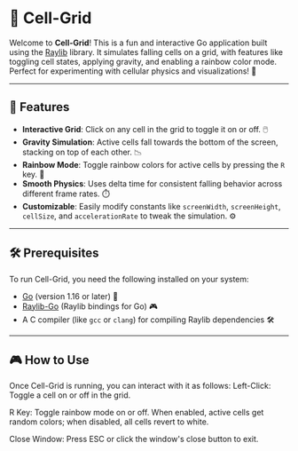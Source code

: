 # 🧬 Cell-Grid

Welcome to **Cell-Grid**! This is a fun and interactive Go application built using the [Raylib](https://www.raylib.com/) library. It simulates falling cells on a grid, with features like toggling cell states, applying gravity, and enabling a rainbow color mode. Perfect for experimenting with cellular physics and visualizations! 🎨

---

## 🚀 Features

- **Interactive Grid**: Click on any cell in the grid to toggle it on or off. 🖱️
- **Gravity Simulation**: Active cells fall towards the bottom of the screen, stacking on top of each other. 📉
- **Rainbow Mode**: Toggle rainbow colors for active cells by pressing the `R` key. 🌈
- **Smooth Physics**: Uses delta time for consistent falling behavior across different frame rates. ⏱️
- **Customizable**: Easily modify constants like `screenWidth`, `screenHeight`, `cellSize`, and `accelerationRate` to tweak the simulation. ⚙️

---

## 🛠️ Prerequisites

To run Cell-Grid, you need the following installed on your system:

- [Go](https://golang.org/dl/) (version 1.16 or later) 🐹
- [Raylib-Go](https://github.com/gen2brain/raylib-go) (Raylib bindings for Go) 🎮
- A C compiler (like `gcc` or `clang`) for compiling Raylib dependencies 🛠️

---

## 🎮 How to Use
Once Cell-Grid is running, you can interact with it as follows:
Left-Click: Toggle a cell on or off in the grid. 

R Key: Toggle rainbow mode on or off. When enabled, active cells get random colors; when disabled, all cells revert to white. 

Close Window: Press ESC or click the window's close button to exit. 

